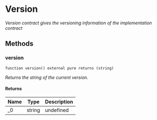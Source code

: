 # Version







*Version contract gives the versioning information of the implementation contract*

## Methods

### version

```solidity
function version() external pure returns (string)
```



*Returns the string of the current version.*


#### Returns

| Name | Type | Description |
|---|---|---|
| _0 | string | undefined |




